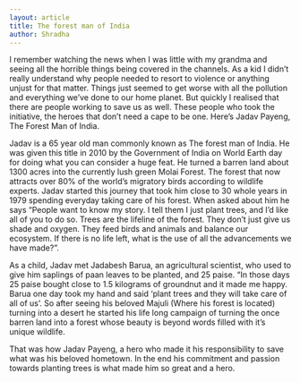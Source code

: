 ```yaml
---
layout: article
title: The forest man of India
author: Shradha
---
```


I remember watching the news when I was little with my grandma and seeing all the horrible things being covered in the channels. As a kid I didn’t really understand why people needed to resort to violence or anything unjust for that matter. Things just seemed to get worse with all the pollution and everything we’ve done to our home planet. But quickly I realised that there are people working to save us as well. These people who took the initiative, the heroes that don’t need a cape to be one. Here’s Jadav Payeng, The Forest Man of India. 

Jadav is a 65 year old man commonly known as The forest man of India. He was given this title in 2010 by the Government of India on World Earth day for doing what you can consider a huge feat. He turned a barren land about 1300 acres into the currently lush green Molai Forest. The forest that now attracts over 80% of the world’s migratory birds according to wildlife experts. Jadav started this journey that took him close to 30 whole years in 1979 spending everyday taking care of his forest. When asked about him he says “People want to know my story. I tell them I just plant trees, and I’d like all of you to do so. Trees are the lifeline of the forest. They don’t just give us shade and oxygen. They feed birds and animals and balance our ecosystem. If there is no life left, what is the use of all the advancements we have made?”. 

As a child, Jadav met Jadabesh Barua, an agricultural scientist, who used to give him saplings of paan leaves to be planted, and 25 paise. “In those days 25 paise bought close to 1.5 kilograms of groundnut and it made me happy. Barua one day took my hand and said ‘plant trees and they will take care of all of us’. So after seeing his beloved Majuli (Where his forest is located) turning into a desert he started his life long campaign of turning the once barren land into a forest whose beauty is beyond words filled with it’s unique wildlife.

That was how Jadav Payeng, a hero who made it his responsibility to save what was his beloved hometown. In the end his commitment and passion towards planting trees is what made him so great and a hero.

